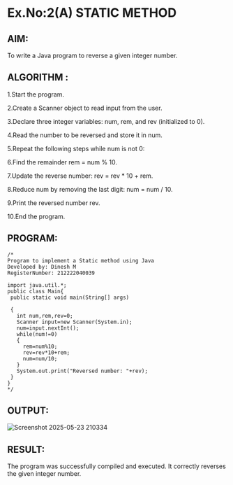 # Ex.No:2(A)  STATIC METHOD

## AIM:
To write a Java program to reverse a given integer number.

## ALGORITHM :
1.Start the program.

2.Create a Scanner object to read input from the user.

3.Declare three integer variables: num, rem, and rev (initialized to 0).

4.Read the number to be reversed and store it in num.

5.Repeat the following steps while num is not 0:

6.Find the remainder rem = num % 10.

7.Update the reverse number: rev = rev * 10 + rem.

8.Reduce num by removing the last digit: num = num / 10.

9.Print the reversed number rev.

10.End the program.




## PROGRAM:
 ```
/*
Program to implement a Static method using Java
Developed by: Dinesh M
RegisterNumber: 212222040039

import java.util.*;
public class Main{
  public static void main(String[] args)
  
  {
    int num,rem,rev=0;
    Scanner input=new Scanner(System.in);
    num=input.nextInt();
    while(num!=0)
    {
      rem=num%10;
      rev=rev*10+rem;
      num=num/10;
    }
    System.out.print("Reversed number: "+rev);
  }
}
*/
```


## OUTPUT:
![Screenshot 2025-05-23 210334](https://github.com/user-attachments/assets/1a4475db-4613-4033-894b-4a00c2ec07ef)



## RESULT:
The program was successfully compiled and executed. It correctly reverses the given integer number.



